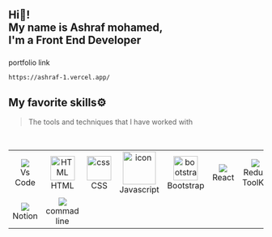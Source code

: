 <h2>Hi👋! </br> My name is Ashraf mohamed, </br> I'm a Front End Developer</h2>

 ###
portfolio link

    https://ashraf-1.vercel.app/

## My favorite skills⚙️

> The tools and techniques that I have worked with

<table align="center">
  <tr align="center">
         <td align="center" width="80">
        <img src="https://github.com/Yosef-Eid/Yosef-Eid/assets/117477110/e3e5979f-4778-4d96-8cfa-49b1075b00aa" />
      <br>Vs Code
    </td>
       <td align="center"  width="96">
        <img src="https://skillicons.dev/icons?i=html" width="48" height="48" alt="HTML" />
      <br>HTML
    </td>
    <td align="center" width="96">
        <img src="https://skillicons.dev/icons?i=css" width="48" height="48" alt="css" />
      <br>CSS
    </td>
    <td align="center" width="96">
        <img src="https://techstack-generator.vercel.app/js-icon.svg" alt="icon" width="65" height="65" />
      <br>Javascript
    </td>
    <td align="center"  width="96">
        <img src="https://skillicons.dev/icons?i=bootstrap" width="48" height="48" alt="bootstrap" />
      <br>Bootstrap
    </td>
    <td align="center" width="80">
        <img src="https://github.com/Yosef-Eid/Yosef-Eid/assets/117477110/1c639213-ff7d-4ce3-938d-d9da25a52804" />
      <br>React
    </td>
    <td align="center" width="80">
        <img src="https://github.com/Yosef-Eid/Yosef-Eid/assets/117477110/e42ef55e-7eeb-4a86-9cf3-0e472580f39e" />
      <br>Redux ToolKit
    </td>
       <td align="center" width="96">
        <img src="https://techstack-generator.vercel.app/github-icon.svg" width="65" height="65" alt="GitHub" />
      <br>Github
    </td>
    <td align="center" width="96">
        <img src="https://skillicons.dev/icons?i=git" width="48" height="48" alt="Git" />
      <br>Git
    </td>
   <br>
  </tr>
       <td align="center" >
        <img src="https://github.com/Yosef-Eid/Yosef-Eid/assets/117477110/e78acd84-69c0-4ade-97ad-61176af84f8e" />
      <br>Notion
    </td>
      <td align="center" width="80">
        <img src="https://github.com/Yosef-Eid/Yosef-Eid/assets/117477110/d32e4931-357d-4ce0-a67f-3fac50ef3fb4" />
      <br>commad line
    </td>
</table>
